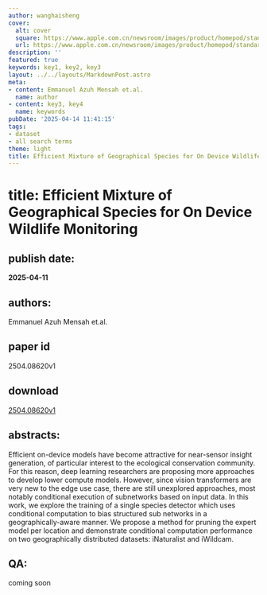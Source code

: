 ```yaml
---
author: wanghaisheng
cover:
  alt: cover
  square: https://www.apple.com.cn/newsroom/images/product/homepod/standard/Apple-HomePod-hero-230118_big.jpg.large_2x.jpg
  url: https://www.apple.com.cn/newsroom/images/product/homepod/standard/Apple-HomePod-hero-230118_big.jpg.large_2x.jpg
description: ''
featured: true
keywords: key1, key2, key3
layout: ../../layouts/MarkdownPost.astro
meta:
- content: Emmanuel Azuh Mensah et.al.
  name: author
- content: key3, key4
  name: keywords
pubDate: '2025-04-14 11:41:15'
tags:
- dataset
- all search terms
theme: light
title: Efficient Mixture of Geographical Species for On Device Wildlife Monitoring
---
```


# title: Efficient Mixture of Geographical Species for On Device Wildlife Monitoring 
## publish date: 
**2025-04-11** 
## authors: 
  Emmanuel Azuh Mensah et.al. 
## paper id
2504.08620v1
## download
[2504.08620v1](http://arxiv.org/abs/2504.08620v1)
## abstracts:
Efficient on-device models have become attractive for near-sensor insight generation, of particular interest to the ecological conservation community. For this reason, deep learning researchers are proposing more approaches to develop lower compute models. However, since vision transformers are very new to the edge use case, there are still unexplored approaches, most notably conditional execution of subnetworks based on input data. In this work, we explore the training of a single species detector which uses conditional computation to bias structured sub networks in a geographically-aware manner. We propose a method for pruning the expert model per location and demonstrate conditional computation performance on two geographically distributed datasets: iNaturalist and iWildcam.
## QA:
coming soon
